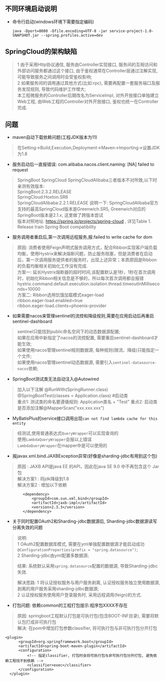 ## 不同环境启动说明
* 命令行启动(windows环境下需要指定编码)  
   ```
   java -Dport=8080 -Dfile.encoding=UTF-8 -jar service-project-1.0-SNAPSHOT.jar --spring.profiles.active=dev
   ```

## SpringCloud的架构缺陷
> 1 由于采用Http协议通信, 服务由Controller实现接口, 服务间的互相访问和外部访问服务都通过这个接口, 由于鉴权通常在Controller层通过注解实现, 可能导致服务之间调用时会受鉴权影响;  
> 2 如果服务间的调用通过其他方式(比如:rpc), 需要再配置一套服务端口及服务发现规则, 导致代码维护工作增大;  
> 本工程微服务的Controller后期改名为ServiceImpl, 对外开放接口单独建立Web工程, 由Web工程的Controller对外开放接口, 鉴权也统一在Controller完成.  

## 问题
* maven自动下载依赖问题(工程JDK版本为11)  
> 在Setting->Build,Execution,Deployment->Maven->Importing->设置JDK为1.8

* 服务启动后一直报错误: com.alibaba.nacos.client.naming: [NA] failed to request 
> SpringBoot SpringCloud SpringCloudAlibaba三者版本不对所致,以下时亲测有效版本:  
> SpringBoot:2.3.2.RELEASE  
> SpringCloud:Hoxton.SR6  
> SpringCloudAlibaba:2.2.1.RELEASE
> 说明一下: SpringCloudAlibaba官方支持的最高SpringCloud版本是Greenwich.SR5, Greenwich对应的SpringBoot版本是2.1.x, 这里做了跨版本尝试  
> 版本对照地址: https://spring.io/projects/spring-cloud , 详见Table 1. Release train Spring Boot compatibility

* 服务调用者重启后,第一次调用远程服务,报:failed to write cache for dom  
> 原因: 消费者使用Feign声明式服务调用方式，配合Ribbon实现客户端负载均衡，使用Hystrix来解决熔断问题，防止服务阻塞，但是消费者在启动后，第一次调用服务提供者的服务时，出现上述异常；本质原因是Ribbon的负载均衡相关初始化工作没有完成.  
> 方案一: 延长Hystrix熔断器的超时时间,该配置默认是1秒，1秒在首次调用时，初始化Ribbon相关信息是不够的，所以每次首次调用都会报错  
> hystrix.command.default.execution.isolation.thread.timeoutInMilliseconds=10000  
> 方案二: Ribbon选用饥饿加载模式eager-load  
> ribbon.eager-load.enabled=true  
> ribbon.eager-load.clients=phoenix-provider  

* 如果需要nacos来管理sentinel的流控和降级规则,需要在应用启动后再重启sentinel-dashboard
> sentinel只能找到public命名空间下的动态数据源配置;  
> 如果在应用中新指定了nacos的流控配置, 需要重启sentinel-dashboard才能生效;  
> 如果使用nacos管理sentinel规则数据源, 每种规则(限流、降级)只能指定一个文件;  
> 如果使用nacos管理sentinel动态数据源, 需要引入`sentinel-datasource-nacos`依赖;  

* SpringBoot测试类无法自动注入@Autowired
> 加入以下注解
> @RunWith(SpringRunner.class)  
> @SpringBootTest(classes = Application.class) #启动类  
> 重点1: 测试类的命名要遵循规则: Application类名 + "Test"
> 重点2: 启动类是否添加注解@MapperScan("xxx.xxx.xxx")

* MyBatisPlus的service接口调用出现`can not find lambda cache for this entity`
> 经测试,使用普通表达式`QueryWrapper`可以实现查询的  
> 使用`LambdaQueryWrapper`会报以上错误  
> `LambdaQueryWrapper`在mapper中是可以使用的  

* 报javax.xml.bind.JAXBException异常(好像是sharding-jdbc有用到这个包)  
> 原因 : JAXB API是java EE 的API，因此在java SE 9.0 中不再包含这个 Jar 包  
> 解决方案1 : 将jdk降级到1.8  
> 解决方案2 : 增加以下依赖  
```
        <dependency>
            <groupId>com.sun.xml.bind</groupId>
            <artifactId>jaxb-impl</artifactId>
            <version>2.3.3</version>
        </dependency>
```

* 关于同时配置OAuth2和Sharding-jdbc数据源后, Sharding-jdbc数据源读写分离失效的问题
> 说明:  
> 1 OAuth2配置数据库模式, 需要在yml单独配置数据源才能启动成功`@ConfigurationProperties(prefix = "spring.datasource")`;  
> 2 Sharding-jdbc由yml配置多数据源;  
>
> 结果: 系统默认采用`spring.datasource`配置的数据源, 导致Sharding-jdbc失效.  
>
> 解决思路: 
> 1 将认证授权服务与用户服务剥离, 认证授权服务独立使用数据源, 剥离的用户服务采用sharding-jdbc数据源;  
> 2 认证授权服务使用用户登录服务时, 采用远程调用(feign)的方式.  


* 打包问题: 依赖common的工程打包提示:程序包XXXX不存在  
> 原因: springboot工程默认打包是可执行包(包含BOOT-INF目录), 需要将默认包打成非可执行包  
> 解决: 在pom中增加打包参数classifier, 将可执行包与非可执行包分开打包  
```
<plugin>
      <groupId>org.springframework.boot</groupId>
      <artifactId>spring-boot-maven-plugin</artifactId>
      <configuration>
          <!-- 指定classifier, 打包时会将可执行包与非可执行包分开打包, 避免依赖工程找不到依赖 -->
          <classifier>exec</classifier>
      </configuration>
  </plugin>
```